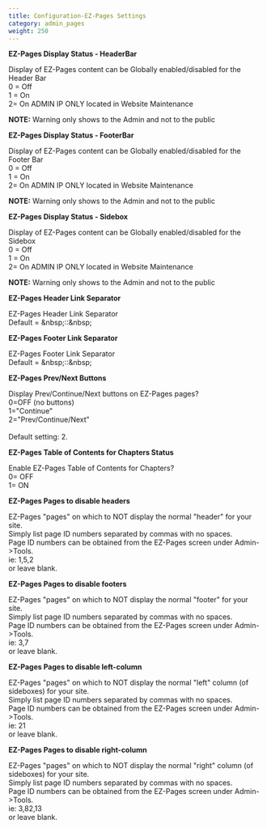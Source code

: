 ```yaml
---
title: Configuration-EZ-Pages Settings
category: admin_pages
weight: 250
---
```


<b>EZ-Pages Display Status - HeaderBar</b>

<div class='indent'>Display of EZ-Pages content can be Globally enabled/disabled for the Header Bar<br />0 = Off<br />1 = On<br />2= On ADMIN IP ONLY located in Website Maintenance<br />

**NOTE:** Warning only shows to the Admin and not to the public</div>


<b>EZ-Pages Display Status - FooterBar</b>

<div class='indent'>Display of EZ-Pages content can be Globally enabled/disabled for the Footer Bar<br />0 = Off<br />1 = On<br />2= On ADMIN IP ONLY located in Website Maintenance<br />

**NOTE:** Warning only shows to the Admin and not to the public</div>


<b>EZ-Pages Display Status - Sidebox</b>

<div class='indent'>Display of EZ-Pages content can be Globally enabled/disabled for the Sidebox<br />0 = Off<br />1 = On<br />2= On ADMIN IP ONLY located in Website Maintenance<br />

**NOTE:** Warning only shows to the Admin and not to the public</div>


<b>EZ-Pages Header Link Separator</b>

<div class='indent'>EZ-Pages Header Link Separator<br />Default = &amp;nbsp;::&amp;nbsp;</div>


<b>EZ-Pages Footer Link Separator</b>

<div class='indent'>EZ-Pages Footer Link Separator<br />Default = &amp;nbsp;::&amp;nbsp;</div>


<b>EZ-Pages Prev/Next Buttons</b>

<div class='indent'>Display Prev/Continue/Next buttons on EZ-Pages pages?<br />0=OFF (no buttons)<br />1="Continue"<br />2="Prev/Continue/Next"<br /><br />Default setting: 2.</div>


<b>EZ-Pages Table of Contents for Chapters Status</b>

<div class='indent'>Enable EZ-Pages Table of Contents for Chapters?<br />0= OFF<br />1= ON</div>


<b>EZ-Pages Pages to disable headers</b>

<div class='indent'>EZ-Pages "pages" on which to NOT display the normal "header" for your site.<br />Simply list page ID numbers separated by commas with no spaces.<br />Page ID numbers can be obtained from the EZ-Pages screen under Admin->Tools.<br />ie: 1,5,2<br />or leave blank.</div>


<b>EZ-Pages Pages to disable footers</b>

<div class='indent'>EZ-Pages "pages" on which to NOT display the normal "footer" for your site.<br />Simply list page ID numbers separated by commas with no spaces.<br />Page ID numbers can be obtained from the EZ-Pages screen under Admin->Tools.<br />ie: 3,7<br />or leave blank.</div>


<b>EZ-Pages Pages to disable left-column</b>

<div class='indent'>EZ-Pages "pages" on which to NOT display the normal "left" column (of sideboxes) for your site.<br />Simply list page ID numbers separated by commas with no spaces.<br />Page ID numbers can be obtained from the EZ-Pages screen under Admin->Tools.<br />ie: 21<br />or leave blank.</div>


<b>EZ-Pages Pages to disable right-column</b>

<div class='indent'>EZ-Pages "pages" on which to NOT display the normal "right" column (of sideboxes) for your site.<br />Simply list page ID numbers separated by commas with no spaces.<br />Page ID numbers can be obtained from the EZ-Pages screen under Admin->Tools.<br />ie: 3,82,13<br />or leave blank.</div>


